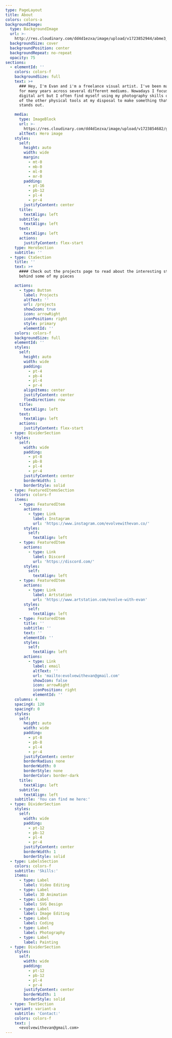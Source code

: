 ```yaml
---
type: PageLayout
title: About
colors: colors-a
backgroundImage:
  type: BackgroundImage
  url: >-
    http://res.cloudinary.com/dd4d1ezxa/image/upload/v1723852944/abme3_qicpky.png
  backgroundSize: cover
  backgroundPosition: center
  backgroundRepeat: no-repeat
  opacity: 75
sections:
  - elementId: ''
    colors: colors-f
    backgroundSize: full
    text: >+
      ### Hey, I'm Evan and i'm a freelance visual artist. I've been making art
      for many years across several different mediums. Nowadays I focus on
      digital art but I often find myself using my photography skills or various
      of the other physical tools at my disposal to make something that truly
      stands out. 

    media:
      type: ImageBlock
      url: >-
        https://res.cloudinary.com/dd4d1ezxa/image/upload/v1723854682/games_crt_2_keq7zb.jpg
      altText: Hero image
    styles:
      self:
        height: auto
        width: wide
        margin:
          - mt-0
          - mb-0
          - ml-0
          - mr-0
        padding:
          - pt-16
          - pb-12
          - pl-4
          - pr-4
        justifyContent: center
      title:
        textAlign: left
      subtitle:
        textAlign: left
      text:
        textAlign: left
      actions:
        justifyContent: flex-start
    type: HeroSection
    subtitle: ''
  - type: CtaSection
    title: ''
    text: >+
      #### Check out the projects page to read about the interesting stories
      behind some of my pieces

    actions:
      - type: Button
        label: Projects
        altText: ''
        url: /projects
        showIcon: true
        icon: arrowRight
        iconPosition: right
        style: primary
        elementId: ''
    colors: colors-f
    backgroundSize: full
    elementId: ''
    styles:
      self:
        height: auto
        width: wide
        padding:
          - pt-4
          - pb-4
          - pl-4
          - pr-4
        alignItems: center
        justifyContent: center
        flexDirection: row
      title:
        textAlign: left
      text:
        textAlign: left
      actions:
        justifyContent: flex-start
  - type: DividerSection
    styles:
      self:
        width: wide
        padding:
          - pt-8
          - pb-8
          - pl-4
          - pr-4
        justifyContent: center
        borderWidth: 1
        borderStyle: solid
  - type: FeaturedItemsSection
    colors: colors-f
    items:
      - type: FeaturedItem
        actions:
          - type: Link
            label: Instagram
            url: 'https://www.instagram.com/evolvewithevan.co/'
        styles:
          self:
            textAlign: left
      - type: FeaturedItem
        actions:
          - type: Link
            label: Discord
            url: 'https://discord.com/'
        styles:
          self:
            textAlign: left
      - type: FeaturedItem
        actions:
          - type: Link
            label: Artstation
            url: 'https://www.artstation.com/evolve-with-evan'
        styles:
          self:
            textAlign: left
      - type: FeaturedItem
        title: ''
        subtitle: ''
        text: ''
        elementId: ''
        styles:
          self:
            textAlign: left
        actions:
          - type: Link
            label: email
            altText: ''
            url: 'mailto:evolvewithevan@gmail.com'
            showIcon: false
            icon: arrowRight
            iconPosition: right
            elementId: ''
    columns: 4
    spacingX: 120
    spacingY: 0
    styles:
      self:
        height: auto
        width: wide
        padding:
          - pt-8
          - pb-8
          - pl-4
          - pr-4
        justifyContent: center
        borderRadius: none
        borderWidth: 0
        borderStyle: none
        borderColor: border-dark
      title:
        textAlign: left
      subtitle:
        textAlign: left
    subtitle: 'You can find me here:'
  - type: DividerSection
    styles:
      self:
        width: wide
        padding:
          - pt-12
          - pb-12
          - pl-4
          - pr-4
        justifyContent: center
        borderWidth: 1
        borderStyle: solid
  - type: LabelsSection
    colors: colors-f
    subtitle: 'Skills:'
    items:
      - type: Label
        label: Video Editing
      - type: Label
        label: 3D Animation
      - type: Label
        label: SVG Design
      - type: Label
        label: Image Editing
      - type: Label
        label: Coding
      - type: Label
        label: Photography
      - type: Label
        label: Painting
  - type: DividerSection
    styles:
      self:
        width: wide
        padding:
          - pt-12
          - pb-12
          - pl-4
          - pr-4
        justifyContent: center
        borderWidth: 1
        borderStyle: solid
  - type: TextSection
    variant: variant-a
    subtitle: 'Contact:'
    colors: colors-f
    text: |
      <evolvewithevan@gmail.com>
---
```

